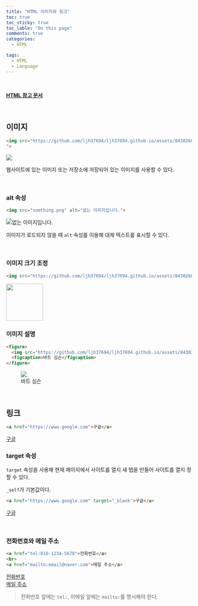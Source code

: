 ```yaml
---
title: "HTML 이미지와 링크"
toc: true
toc_sticky: true
toc_lable: "On this page"
comments: true
categories:
  - HTML

tags:
  - HTML
  - Language
---
```


<br>

**[HTML 참고 문서](https://wikidocs.net/160361)**

<br>

## 이미지
```html
<img src="https://github.com/ljh37694/ljh37694.github.io/assets/84302688/75da1a26-115c-42e3-8b7a-e004e464f4b4
">
```
<img src="https://github.com/ljh37694/ljh37694.github.io/assets/84302688/75da1a26-115c-42e3-8b7a-e004e464f4b4
">

웹사이트에 있는 이미지 또는 저장소에 저장되어 있는 이미지를 사용할 수 있다.

<br>

### alt 속성
```html
<img src="somthing.png" alt="없는 이미지입니다.">
```

<img src="somthing.png" alt="없는 이미지입니다.">
<br>

이미지가 로드되지 않을 때 `alt` 속성를 이용해 대체 텍스트를 표시할 수 있다.

<br>

### 이미지 크기 조정
```html
<img src="https://github.com/ljh37694/ljh37694.github.io/assets/84302688/75da1a26-115c-42e3-8b7a-e004e464f4b4" width="100" height="100">
```

<img src="https://github.com/ljh37694/ljh37694.github.io/assets/84302688/75da1a26-115c-42e3-8b7a-e004e464f4b4" width="100" height="100">

### 이미지 설명
```html
<figure>
  <img src="https://github.com/ljh37694/ljh37694.github.io/assets/84302688/75da1a26-115c-42e3-8b7a-e004e464f4b">
  <figcaption>바트 심슨</figcaption>
</figure>
```

<figure>
  <img src="https://github.com/ljh37694/ljh37694.github.io/assets/84302688/75da1a26-115c-42e3-8b7a-e004e464f4b4">
  <figcaption>바트 심슨</figcaption>
</figure>

<br>

## 링크
```html
<a href="https://www.google.com">구글</a>
```

<a href="https://www.google.com">구글</a>

### target 속성

`target` 속성을 사용해 현재 페이지에서 사이트를 열지 새 탭을 만들어 사이트를 열지 정할 수 있다.  

`_self`가 기본값이다.

```html
<a href="https://www.google.com" target="_blank">구글</a>
```

<a href="https://www.google.com" target="_blank">구글</a>

<br>

### 전화번호와 메일 주소

```html
<a href="tel:010-1234-5678">전화번호</a>
<br>
<a href="mailto:email@naver.com">메일 주소</a>
```

<a href="tel:010-1234-5678">전화번호</a>
<br>
<a href="mailto:email@naver.com">메일 주소</a>

> 전화번호 앞에는 `tel:`, 이메일 앞에는 `mailto:`를 명시해야 한다.

<br>